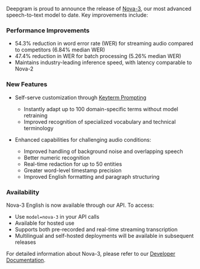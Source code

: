 Deepgram is proud to announce the release of [Nova-3](https://deepgram.com/learn/introducing-nova-3-speech-to-text-api), our most advanced speech-to-text model to date. Key improvements include:

### Performance Improvements

- 54.3% reduction in word error rate (WER) for streaming audio compared to competitors (6.84% median WER)
- 47.4% reduction in WER for batch processing (5.26% median WER)
- Maintains industry-leading inference speed, with latency comparable to Nova-2

### New Features

- Self-serve customization through [Keyterm Prompting](https://developers.deepgram.com/docs/keyterm)
  - Instantly adapt up to 100 domain-specific terms without model retraining
  - Improved recognition of specialized vocabulary and technical terminology


- Enhanced capabilities for challenging audio conditions:
  - Improved handling of background noise and overlapping speech
  - Better numeric recognition
  - Real-time redaction for up to 50 entities
  - Greater word-level timestamp precision
  - Improved English formatting and paragraph structuring



### Availability

Nova-3 English is now available through our API. To access:

- Use `model=nova-3` in your API calls
- Available for hosted use
- Supports both pre-recorded and real-time streaming transcription
- Multilingual and self-hosted deployments will be available in subsequent releases

For detailed information about Nova-3, please refer to our [Developer Documentation](https://developers.deepgram.com/docs/models-languages-overview#nova-3).


